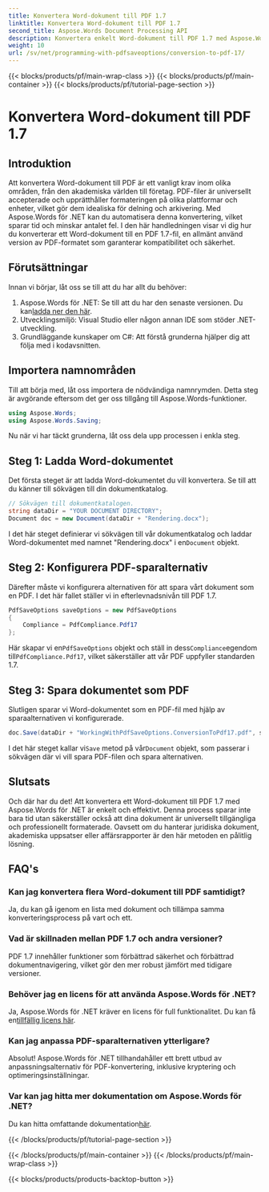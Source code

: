 ```yaml
---
title: Konvertera Word-dokument till PDF 1.7
linktitle: Konvertera Word-dokument till PDF 1.7
second_title: Aspose.Words Document Processing API
description: Konvertera enkelt Word-dokument till PDF 1.7 med Aspose.Words för .NET. Följ den här guiden för att säkerställa att dina dokument är universellt tillgängliga och professionellt formaterade.
weight: 10
url: /sv/net/programming-with-pdfsaveoptions/conversion-to-pdf-17/
---
```


{{< blocks/products/pf/main-wrap-class >}}
{{< blocks/products/pf/main-container >}}
{{< blocks/products/pf/tutorial-page-section >}}

# Konvertera Word-dokument till PDF 1.7

## Introduktion

Att konvertera Word-dokument till PDF är ett vanligt krav inom olika områden, från den akademiska världen till företag. PDF-filer är universellt accepterade och upprätthåller formateringen på olika plattformar och enheter, vilket gör dem idealiska för delning och arkivering. Med Aspose.Words för .NET kan du automatisera denna konvertering, vilket sparar tid och minskar antalet fel. I den här handledningen visar vi dig hur du konverterar ett Word-dokument till en PDF 1.7-fil, en allmänt använd version av PDF-formatet som garanterar kompatibilitet och säkerhet.

## Förutsättningar

Innan vi börjar, låt oss se till att du har allt du behöver:

1.  Aspose.Words för .NET: Se till att du har den senaste versionen. Du kan[ladda ner den här](https://releases.aspose.com/words/net/).
2. Utvecklingsmiljö: Visual Studio eller någon annan IDE som stöder .NET-utveckling.
3. Grundläggande kunskaper om C#: Att förstå grunderna hjälper dig att följa med i kodavsnitten.

## Importera namnområden

Till att börja med, låt oss importera de nödvändiga namnrymden. Detta steg är avgörande eftersom det ger oss tillgång till Aspose.Words-funktioner.

```csharp
using Aspose.Words;
using Aspose.Words.Saving;
```

Nu när vi har täckt grunderna, låt oss dela upp processen i enkla steg.

## Steg 1: Ladda Word-dokumentet

Det första steget är att ladda Word-dokumentet du vill konvertera. Se till att du känner till sökvägen till din dokumentkatalog.

```csharp
// Sökvägen till dokumentkatalogen.
string dataDir = "YOUR DOCUMENT DIRECTORY";
Document doc = new Document(dataDir + "Rendering.docx");
```

 I det här steget definierar vi sökvägen till vår dokumentkatalog och laddar Word-dokumentet med namnet "Rendering.docx" i en`Document` objekt.

## Steg 2: Konfigurera PDF-sparalternativ

Därefter måste vi konfigurera alternativen för att spara vårt dokument som en PDF. I det här fallet ställer vi in efterlevnadsnivån till PDF 1.7.

```csharp
PdfSaveOptions saveOptions = new PdfSaveOptions
{
    Compliance = PdfCompliance.Pdf17
};
```

 Här skapar vi en`PdfSaveOptions` objekt och ställ in dess`Compliance`egendom till`PdfCompliance.Pdf17`, vilket säkerställer att vår PDF uppfyller standarden 1.7.

## Steg 3: Spara dokumentet som PDF

Slutligen sparar vi Word-dokumentet som en PDF-fil med hjälp av sparaalternativen vi konfigurerade.

```csharp
doc.Save(dataDir + "WorkingWithPdfSaveOptions.ConversionToPdf17.pdf", saveOptions);
```

 I det här steget kallar vi`Save` metod på vår`Document` objekt, som passerar i sökvägen där vi vill spara PDF-filen och spara alternativen.

## Slutsats

Och där har du det! Att konvertera ett Word-dokument till PDF 1.7 med Aspose.Words för .NET är enkelt och effektivt. Denna process sparar inte bara tid utan säkerställer också att dina dokument är universellt tillgängliga och professionellt formaterade. Oavsett om du hanterar juridiska dokument, akademiska uppsatser eller affärsrapporter är den här metoden en pålitlig lösning.

## FAQ's

### Kan jag konvertera flera Word-dokument till PDF samtidigt?

Ja, du kan gå igenom en lista med dokument och tillämpa samma konverteringsprocess på vart och ett.

### Vad är skillnaden mellan PDF 1.7 och andra versioner?

PDF 1.7 innehåller funktioner som förbättrad säkerhet och förbättrad dokumentnavigering, vilket gör den mer robust jämfört med tidigare versioner.

### Behöver jag en licens för att använda Aspose.Words för .NET?

 Ja, Aspose.Words för .NET kräver en licens för full funktionalitet. Du kan få en[tillfällig licens här](https://purchase.aspose.com/temporary-license/).

### Kan jag anpassa PDF-sparalternativen ytterligare?

Absolut! Aspose.Words för .NET tillhandahåller ett brett utbud av anpassningsalternativ för PDF-konvertering, inklusive kryptering och optimeringsinställningar.

### Var kan jag hitta mer dokumentation om Aspose.Words för .NET?

 Du kan hitta omfattande dokumentation[här](https://reference.aspose.com/words/net/).

{{< /blocks/products/pf/tutorial-page-section >}}

{{< /blocks/products/pf/main-container >}}
{{< /blocks/products/pf/main-wrap-class >}}

{{< blocks/products/products-backtop-button >}}
